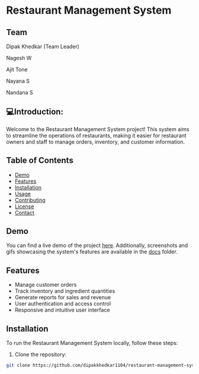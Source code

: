 # Restaurant Management System

<H2>Team</H2>
<p>Dipak Khedkar (Team Leader)</p>
<p>Nagesh W</p>
<p>Ajit Tone</p>
<p>Nayana S</p>
<p>Nandana S</p>
<h2 >💻Introduction: </h2>
Welcome to the Restaurant Management System project! This system aims to streamline the operations of restaurants, making it easier for restaurant owners and staff to manage orders, inventory, and customer information.

## Table of Contents

- [Demo](#demo)
- [Features](#features)
- [Installation](#installation)
- [Usage](#usage)
- [Contributing](#contributing)
- [License](#license)
- [Contact](#contact)

## Demo

You can find a live demo of the project [here](#). Additionally, screenshots and gifs showcasing the system's features are available in the [docs](docs/) folder.

## Features

- Manage customer orders
- Track inventory and ingredient quantities
- Generate reports for sales and revenue
- User authentication and access control
- Responsive and intuitive user interface

## Installation

To run the Restaurant Management System locally, follow these steps:

1. Clone the repository:
 
```bash
git clone https://github.com/dipakkhedkar1104/restaurant-management-system.git
